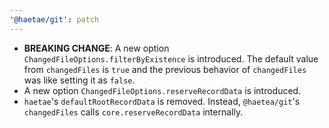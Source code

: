 ```yaml
---
'@haetae/git': patch
---
```


- **BREAKING CHANGE**: A new option `ChangedFileOptions.filterByExistence` is introduced. The default value from `changedFiles` is `true` and the previous behavior of `changedFiles` was like setting it as `false`.
- A new option `ChangedFileOptions.reserveRecordData` is introduced.
- `haetae`'s `defaultRootRecordData` is removed. Instead, `@haetea/git`'s `changedFiles` calls `core.reserveRecordData` internally.
